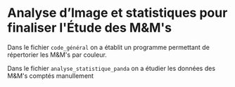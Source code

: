 # Analyse d’Image et statistiques pour finaliser l'Étude des M&M's
Dans le fichier `code_général` on a établit un programme permettant de répertorier les M&amp;M's par couleur.


Dans le fichier `analyse_statistique_panda` on a étudier les données des M&M's comptés manullement
